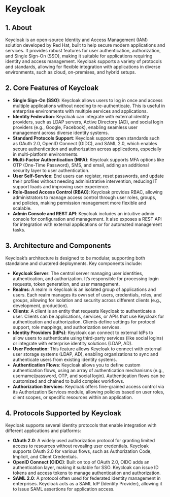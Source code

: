 # Keycloak

## 1. About

Keycloak is an open-source Identity and Access Management (IAM) solution developed by Red Hat, built to help secure modern applications and services. It provides robust features for user authentication, authorization, and Single Sign-On (SSO), making it suitable for applications requiring identity and access management. Keycloak supports a variety of protocols and standards, allowing for flexible integration with applications in diverse environments, such as cloud, on-premises, and hybrid setups.

## 2. **Core Features of Keycloak**

* **Single Sign-On (SSO)**: Keycloak allows users to log in once and access multiple applications without needing to re-authenticate. This is useful in enterprise environments with multiple services and applications.
* **Identity Federation**: Keycloak can integrate with external identity providers, such as LDAP servers, Active Directory (AD), and social login providers (e.g., Google, Facebook), enabling seamless user management across diverse identity systems.
* **Standard Protocols Support**: Keycloak supports open standards such as OAuth 2.0, OpenID Connect (OIDC), and SAML 2.0, which enables secure authentication and authorization across applications, especially in multi-platform environments.
* **Multi-Factor Authentication (MFA)**: Keycloak supports MFA options like OTP (One-Time Password), SMS, and email, adding an additional security layer to user authentication.
* **User Self-Service**: End users can register, reset passwords, and update their profiles without needing administrative intervention, reducing IT support loads and improving user experience.
* **Role-Based Access Control (RBAC)**: Keycloak provides RBAC, allowing administrators to manage access control through user roles, groups, and policies, making permission management more flexible and scalable.
* **Admin Console and REST API**: Keycloak includes an intuitive admin console for configuration and management. It also exposes a REST API for integration with external applications or for automated management tasks.

## 3. **Architecture and Components**

Keycloak’s architecture is designed to be modular, supporting both standalone and clustered deployments. Key components include:

* **Keycloak Server**: The central server managing user identities, authentication, and authorization. It’s responsible for processing login requests, token generation, and user management.
* **Realms**: A realm in Keycloak is an isolated group of applications and users. Each realm manages its own set of users, credentials, roles, and groups, allowing for isolation and security across different clients (e.g., development, production).
* **Clients**: A client is an entity that requests Keycloak to authenticate a user. Clients can be applications, services, or APIs that use Keycloak for authentication and authorization. Clients define settings for protocol support, role mappings, and authorization services.
* **Identity Providers (IdPs)**: Keycloak can connect to external IdPs to allow users to authenticate using third-party services (like social logins) or integrate with enterprise identity solutions (LDAP, AD).
* **User Federation**: This feature allows Keycloak to connect with external user storage systems (LDAP, AD), enabling organizations to sync and authenticate users from existing identity systems.
* **Authentication Flows**: Keycloak allows you to define custom authentication flows, using an array of authentication mechanisms (e.g., username/password, OTP, and social login). Authentication flows can be customized and chained to build complex workflows.
* **Authorization Services**: Keycloak offers fine-grained access control via its Authorization Services module, allowing policies based on user roles, client scopes, or specific resources within an application.

## 4. **Protocols Supported by Keycloak**

Keycloak supports several identity protocols that enable integration with different applications and platforms:

* **OAuth 2.0**: A widely used authorization protocol for granting limited access to resources without revealing user credentials. Keycloak supports OAuth 2.0 for various flows, such as Authorization Code, Implicit, and Client Credentials.
* **OpenID Connect (OIDC)**: Built on top of OAuth 2.0, OIDC adds an authentication layer, making it suitable for SSO. Keycloak can issue ID tokens and access tokens to manage authentication and authorization.
* **SAML 2.0**: A protocol often used for federated identity management in enterprises. Keycloak acts as a SAML IdP (Identity Provider), allowing it to issue SAML assertions for application access.





